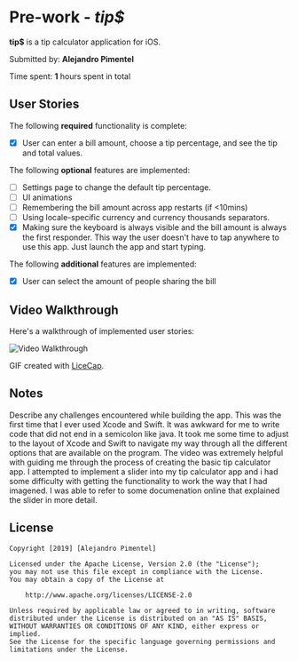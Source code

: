 # Pre-work - *tip$*

**tip$** is a tip calculator application for iOS.

Submitted by: **Alejandro Pimentel**

Time spent: **1** hours spent in total

## User Stories

The following **required** functionality is complete:

* [x] User can enter a bill amount, choose a tip percentage, and see the tip and total values.

The following **optional** features are implemented:
* [ ] Settings page to change the default tip percentage.
* [ ] UI animations
* [ ] Remembering the bill amount across app restarts (if <10mins)
* [ ] Using locale-specific currency and currency thousands separators.
* [x] Making sure the keyboard is always visible and the bill amount is always the first responder. This way the user doesn't have to tap anywhere to use this app. Just launch the app and start typing.

The following **additional** features are implemented:

- [x] User can select the amount of people sharing the bill

## Video Walkthrough 

Here's a walkthrough of implemented user stories:

<img src='http://g.recordit.co/j4tqc2a4kx.gif' title='Video Walkthrough' width='' alt='Video Walkthrough' />

GIF created with [LiceCap](http://www.cockos.com/licecap/).

## Notes

Describe any challenges encountered while building the app.
This was the first time that I ever used Xcode and Swift. It was awkward for me to write code that did not end in a semicolon like java. It took me some time to adjust to the layout of Xcode and Swift 
to navigate my way through all the different options that are available on the program. The video was extremely helpful with guiding me through the process of creating the basic tip calculator app. I 
attempted to implement a slider into my tip calculator app and i had some difficulty with getting the functionality to work the way that I had imagened. I was able to refer to some documenation online 
that explained the slider in more detail.

## License

    Copyright [2019] [Alejandro Pimentel]

    Licensed under the Apache License, Version 2.0 (the "License");
    you may not use this file except in compliance with the License.
    You may obtain a copy of the License at

        http://www.apache.org/licenses/LICENSE-2.0

    Unless required by applicable law or agreed to in writing, software
    distributed under the License is distributed on an "AS IS" BASIS,
    WITHOUT WARRANTIES OR CONDITIONS OF ANY KIND, either express or implied.
    See the License for the specific language governing permissions and
    limitations under the License.
